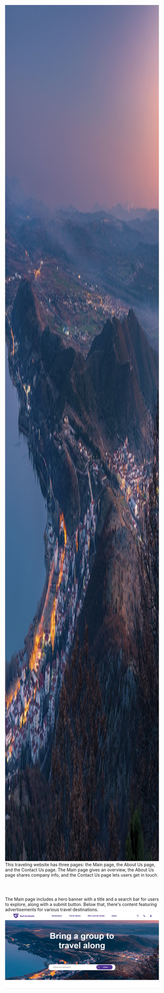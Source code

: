 <img src="./src/img/main-page-her-banner.jpg" style="height:70vh; width: 100%;">
This traveling website has three pages: the Main page, the About Us page, and the Contact Us page. The Main page gives an overview, the About Us page shares company info, and the Contact Us page lets users get in touch.

<br><br>

The Main page includes a hero banner with a title and a search bar for users to explore, along with a submit button. Below that, there's content featuring advertisements for various travel destinations.
<img src="./src/img/main-readme-hb.png">
